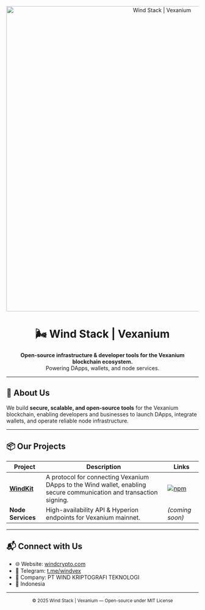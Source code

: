 <p align="center">
  <img src="https://windcrypto.com/banner.png" alt="Wind Stack | Vexanium" width="800"/>
</p>

<h1 align="center">🌬️ Wind Stack | Vexanium</h1>
<p align="center">
  <b>Open-source infrastructure & developer tools for the Vexanium blockchain ecosystem.</b><br/>
  Powering DApps, wallets, and node services.
</p>

---

## 🚀 About Us
We build **secure, scalable, and open-source tools** for the Vexanium blockchain, enabling developers and businesses to launch DApps, integrate wallets, and operate reliable node infrastructure.

---

## 📦 Our Projects

| Project | Description | Links |
|---------|-------------|-------|
| **[WindKit](https://github.com/windvex/windkit)** | A protocol for connecting Vexanium DApps to the Wind wallet, enabling secure communication and transaction signing. | [![npm](https://img.shields.io/npm/v/windkit)](https://www.npmjs.com/package/windkit) |
| **Node Services** | High-availability API & Hyperion endpoints for Vexanium mainnet. | *(coming soon)* |

---

## 📬 Connect with Us
- 🌐 Website: [windcrypto.com](https://windcrypto.com)
- 📢 Telegram: [t.me/windvex](https://t.me/windvex)
- 💼 Company: PT WIND KRIPTOGRAFI TEKNOLOGI
- 📍 Indonesia

---

<p align="center">
  <sub>© 2025 Wind Stack | Vexanium — Open-source under MIT License</sub>
</p>
